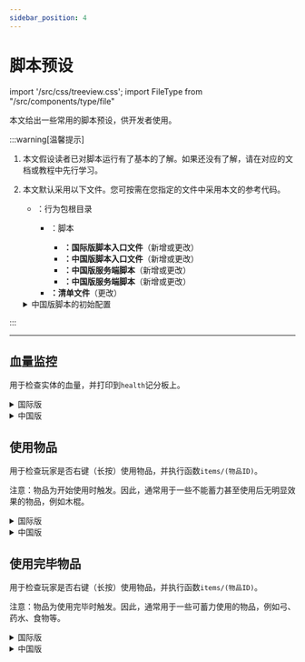 ```yaml
---
sidebar_position: 4
---
```


# 脚本预设

import '/src/css/treeview.css';
import FileType from "/src/components/type/file"

本文给出一些常用的脚本预设，供开发者使用。

:::warning[温馨提示]

1. 本文假设读者已对脚本运行有了基本的了解。如果还没有了解，请在对应的文档或教程中先行学习。
2. 本文默认采用以下文件。您可按需在您指定的文件中采用本文的参考代码。
    <treeview>
    - <FileType type="folder" name="BP_npc"/>：行为包根目录
      - <FileType type="folder" name="scripts"/>：脚本
        - **<FileType type="file" name="main.js"/>：国际版脚本入口文件**（新增或更改）
        - **<FileType type="file" name="modMain.py"/>：中国版脚本入口文件**（新增或更改）
        - **<FileType type="file" name="templateServerMain.py"/>：中国版服务端脚本**（新增或更改）
        - **<FileType type="file" name="templateClientMain.py"/>：中国版服务端脚本**（新增或更改）
      - **<FileType type="file" name="manifest.json"/>：清单文件**（更改）
    </treeview>

    <details>
    <summary>中国版脚本的初始配置</summary>

    **注意高亮行的`template`应填写为您的项目的命名空间**。*备注：下面的初始配置比较偏向国际版脚本编程习惯*。

    ```python title="modMain.py" showLineNumbers {6-7,13,21}
    # -*- coding: utf-8 -*-
    from mod.common.mod import Mod
    import mod.server.extraServerApi as serverApi
    import mod.client.extraClientApi as clientApi

    @Mod.Binding(name = "template", version = "1.0.0")
    class templateSystem(object):
        def __init__(self):
            pass

        @Mod.InitServer()
        def serverSubscribe(self):
            serverApi.RegisterSystem("templateSystem", "templateServer", "scripts.templateServerMain.templateServer")
        
        @Mod.DestroyServer()
        def serverUnsubscribe(self):
            pass
        
        @Mod.InitClient()
        def clientSubscribe(self):
            clientApi.RegisterSystem("templateSystem", "templateClient", "scripts.templateClientMain.templateClient")

        @Mod.DestroyClient()
        def clientUnsubscribe(self):
            pass

    ```

    ```python title="templateServerMain.py" showLineNumbers {11,14}
    # -*- coding: utf-8 -*-
    import mod.server.extraServerApi as serverApi
    import math

    ServerSystem = serverApi.GetServerSystemCls()
    compFactory = serverApi.GetEngineCompFactory()
    defaultNamespace = serverApi.GetEngineNamespace()
    defaultSystemName = serverApi.GetEngineSystemName()
    levelId = serverApi.GetLevelId()

    class templateServer(ServerSystem):

        def __init__(self, namespace, systemName):
            super(templateServer, self).__init__(namespace, systemName)
            self.subscribe()

        def subscribe(self):
            pass

        def unsubscribe(self):
            pass

    ```

    ```python title="templateClientMain.py" showLineNumbers {5,8}
    # -*- coding: utf-8 -*-
    import mod.client.extraClientApi as clientApi
    ClientSystem = clientApi.GetClientSystemCls()

    class templateClient(ClientSystem):

        def __init__(self, namespace, systemName):
            super(templateClient, self).__init__(namespace, systemName)
            self.subscribe()

        def subscribe(self):
            pass

        def unsubscribe(self):
            pass

    ```

    </details>

:::

---

## 血量监控

用于检查实体的血量，并打印到`health`记分板上。

<details>

<summary>国际版</summary>

参考事件[`EntityHealthChangedAfterEvent`](https://jaylydev.github.io/scriptapi-docs/latest/classes/_minecraft_server.EntityHealthChangedAfterEvent.html)。

如果您需要，您可以扩展`entityTypes`中所指定的实体类型，以使这段代码对更多类型的实体生效。

```javascript title="main.js" showLineNumbers
import { Entity, EntityHealthComponent, world } from "@minecraft/server";

// ===== 实体血量监控 =====

world.afterEvents.entitySpawn.subscribe( event => {
    /** 刚生成的实体 */
    const entity = event.entity;
    /** 该实体的血量组件 @type {EntityHealthComponent} */
    const entityHealth = entity.getComponent("minecraft:health");
    /** 该实体的血量最大值 */
    const entityMaxHealth = entityHealth?.effectiveMax;

    // 此处是为了防止某些实体无血量而导致报错
    if ( entityMaxHealth !== undefined ) {
        printHealth(entity, entityMaxHealth);
    }
})

world.afterEvents.entityHealthChanged.subscribe(event => {
    printHealth(event.entity, event.newValue);
});

/**
 * @param {Entity} entity
 * @param {number} healthValue 
*/
function printHealth( entity, healthValue ) {
    /** 要检查的实体 */
    const entityTypes = [ "minecraft:player", "minecraft:sheep" ];

    // 若实体在允许的实体列表中，则打印实体血量到health记分板上
    if ( entityTypes.includes(entity.typeId) ) {
        /** 实体血量更改后的血量（整数型） */
        const healthValueInt = Math.ceil(healthValue);
        entity.runCommand(`scoreboard players set @s health ${healthValueInt}`);
    }
}

```

</details>

<details>

<summary>中国版</summary>

**服务端脚本**。参考事件[`HealthChangeServerEvent`](https://mc.163.com/dev/mcmanual/mc-dev/mcdocs/1-ModAPI/%E4%BA%8B%E4%BB%B6/%E5%AE%9E%E4%BD%93.html?key=HealthChangeServerEvent&docindex=2&type=0)和[`AddEntityServerEvent`](https://mc.163.com/dev/mcmanual/mc-dev/mcdocs/1-ModAPI/%E4%BA%8B%E4%BB%B6/%E4%B8%96%E7%95%8C.html?key=AddEntityServerEvent&docindex=2&type=0)。

如果您需要，您可以扩展`entityTypes`中所指定的实体类型，以使这段代码对更多类型的实体生效。

```python title="templateServerMain.py（服务端脚本）" showLineNumbers
class templateServer(ServerSystem):

    def subscribe(self):
        self.ListenForEvent(defaultNamespace, defaultSystemName, "AddEntityServerEvent", self, self.entitySpawn)
        self.ListenForEvent(defaultNamespace, defaultSystemName, "HealthChangeServerEvent", self, self.entityHealthChanged)

    # ===== 实体血量监控 =====

    def entitySpawn(self, event):
        # type: ( dict ) -> None

        entityId = event["id"] # 刚生成的实体 ID
        entityMaxHealth = compFactory.CreateAttr(entityId).GetAttrMaxValue(0) # 刚生成的实体的血量最大值

        # 此处是为了防止某些实体无血量而导致报错
        if entityMaxHealth != None:
            self.printHealth(entityId, entityMaxHealth)

    def entityHealthChanged(self, event):
        # type: ( dict ) -> None
        self.printHealth(event["entityId"], event["to"])

    def printHealth(self, entityId, healthValue):
        # type: ( str, float ) -> None

        entityTypeId = compFactory.CreateEngineType(entityId).GetEngineTypeStr() # 实体的类型 ID
        entityTypes = ["minecraft:player", "minecraft:sheep"] # 要检查的实体

        # 若实体在允许的实体列表中，则打印实体血量到health记分板上
        if entityTypeId in entityTypes:
            healthValueInt = int(math.ceil(healthValue)) # 实体血量更改后的血量（整数型）
            compFactory.CreateCommand(levelId).SetCommand("/scoreboard players set @s health {}".format(healthValueInt), entityId)

```

</details>

## 使用物品

用于检查玩家是否右键（长按）使用物品，并执行函数`items/(物品ID)`。

注意：物品为开始使用时触发。因此，通常用于一些不能蓄力甚至使用后无明显效果的物品，例如木棍。

<details>

<summary>国际版</summary>

参考事件[`ItemUseAfterEvent`](https://jaylydev.github.io/scriptapi-docs/latest/classes/_minecraft_server.ItemUseAfterEvent.html)。

如果您需要，您可以扩展`usableItems`中所指定的物品 ID，以使这段代码对更多类型的物品生效。

```javascript title="main.js" showLineNumbers
import { world } from "@minecraft/server";

// ===== 使用物品 =====

world.afterEvents.itemUse.subscribe(event => {
    const usableItems = [ "minecraft:stick" ];
    if (usableItems.includes(event.itemStack.typeId)) {
        event.source.runCommand(`function items/${event.itemStack.typeId.split(":")[1]}`);
    }
});

```

</details>

<details>

<summary>中国版</summary>

**服务端脚本**。参考事件[`ItemUseAfterServerEvent`](https://mc.163.com/dev/mcmanual/mc-dev/mcdocs/1-ModAPI/%E4%BA%8B%E4%BB%B6/%E7%89%A9%E5%93%81.html?key=ItemUseAfterServerEvent&docindex=2&type=0)。

如果您需要，您可以扩展`usableItems`中所指定的物品 ID，以使这段代码对更多类型的物品生效。

```python title="templateServerMain.py（服务端脚本）" showLineNumbers
class templateServer(ServerSystem):

    def subscribe(self):
        self.ListenForEvent(defaultNamespace, defaultSystemName, "ItemUseAfterServerEvent", self, self.itemUse)

    # ===== 使用物品 =====

    def itemUse(self, event):
        # type: ( dict ) -> None
        sourceId = event["entityId"]
        itemStack = event["itemDict"]
        usableItems = []
        if itemStack["newItemName"] in usableItems:
            compFactory.CreateCommand(levelId).SetCommand("/function items/{}".format(itemStack["newItemName"].split(":")[1]), sourceId)

```

</details>

## 使用完毕物品

用于检查玩家是否右键（长按）使用物品，并执行函数`items/(物品ID)`。

注意：物品为使用完毕时触发。因此，通常用于一些可蓄力使用的物品，例如弓、药水、食物等。

<details>

<summary>国际版</summary>

参考事件[`ItemCompleteUseAfterEvent`](https://jaylydev.github.io/scriptapi-docs/latest/classes/_minecraft_server.ItemUseAfterEvent.html)。

如果您需要，您可以扩展`usableItems`中所指定的物品 ID，以使这段代码对更多类型的物品生效。

```javascript title="main.js" showLineNumbers {1}
import { world } from "@minecraft/server";

// ===== 使用完毕物品 =====

world.afterEvents.itemCompleteUse.subscribe(event => {
    const usableItems = [ "minecraft:potion" ];
    if (usableItems.includes(event.itemStack.typeId)) {
        event.source.runCommand(`function items/${event.itemStack.typeId.split(":")[1]}`);
    }
});
```

</details>

<details>

<summary>中国版</summary>

**服务端脚本**。参考事件[`ActorUseItemServerEvent`](https://mc.163.com/dev/mcmanual/mc-dev/mcdocs/1-ModAPI/%E4%BA%8B%E4%BB%B6/%E7%89%A9%E5%93%81.html?catalog=1#actoruseitemserverevent)。

如果您需要，您可以扩展`usableItems`中所指定的物品 ID，以使这段代码对更多类型的物品生效。

```python title="templateServerMain.py（服务端脚本）" showLineNumbers
class templateServer(ServerSystem):

    def subscribe(self):
        self.ListenForEvent(defaultNamespace, defaultSystemName, "ActorUseItemServerEvent", self, self.itemCompleteUse)

    # ===== 使用完毕物品 =====

    def itemCompleteUse(self, event):
        # type: ( dict ) -> None
        sourceId = event["playerId"]
        itemStack = event["itemDict"]
        usableItems = []
        if itemStack["newItemName"] in usableItems:
            compFactory.CreateCommand(levelId).SetCommand("/function items/{}".format(itemStack["newItemName"].split(":")[1]), sourceId)

```

</details>
